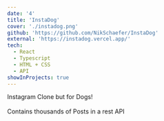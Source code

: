 ```yaml
---
date: '4'
title: 'InstaDog'
cover: './instadog.png'
github: 'https://github.com/NikSchaefer/InstaDog'
external: 'https://instadog.vercel.app/'
tech:
  - React
  - Typescript
  - HTML + CSS
  - API
showInProjects: true
---
```


Instagram Clone but for Dogs!<br /> <br /> Contains thousands of Posts in a rest API

